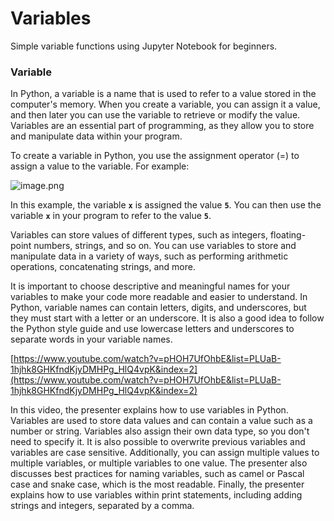 # Variables
Simple variable functions using Jupyter Notebook for beginners.

### **********************Variable**********************

In Python, a variable is a name that is used to refer to a value stored in the computer's memory. When you create a variable, you can assign it a value, and then later you can use the variable to retrieve or modify the value. Variables are an essential part of programming, as they allow you to store and manipulate data within your program.

To create a variable in Python, you use the assignment operator (=) to assign a value to the variable. For example:

![image.png](https://s3-us-west-2.amazonaws.com/secure.notion-static.com/ece8d17d-64ba-4b69-9504-a3edcb91b468/image.png)

In this example, the variable **`x`** is assigned the value **`5`**. You can then use the variable **`x`** in your program to refer to the value **`5`**.

Variables can store values of different types, such as integers, floating-point numbers, strings, and so on. You can use variables to store and manipulate data in a variety of ways, such as performing arithmetic operations, concatenating strings, and more.

It is important to choose descriptive and meaningful names for your variables to make your code more readable and easier to understand. In Python, variable names can contain letters, digits, and underscores, but they must start with a letter or an underscore. It is also a good idea to follow the Python style guide and use lowercase letters and underscores to separate words in your variable names.

[https://www.youtube.com/watch?v=pHOH7UfOhbE&list=PLUaB-1hjhk8GHKfndKjyDMHPg_HlQ4vpK&index=2](https://www.youtube.com/watch?v=pHOH7UfOhbE&list=PLUaB-1hjhk8GHKfndKjyDMHPg_HlQ4vpK&index=2)

In this video, the presenter explains how to use variables in Python. Variables are used to store data values and can contain a value such as a number or string. Variables also assign their own data type, so you don't need to specify it. It is also possible to overwrite previous variables and variables are case sensitive. Additionally, you can assign multiple values to multiple variables, or multiple variables to one value. The presenter also discusses best practices for naming variables, such as camel or Pascal case and snake case, which is the most readable. Finally, the presenter explains how to use variables within print statements, including adding strings and integers, separated by a comma.

